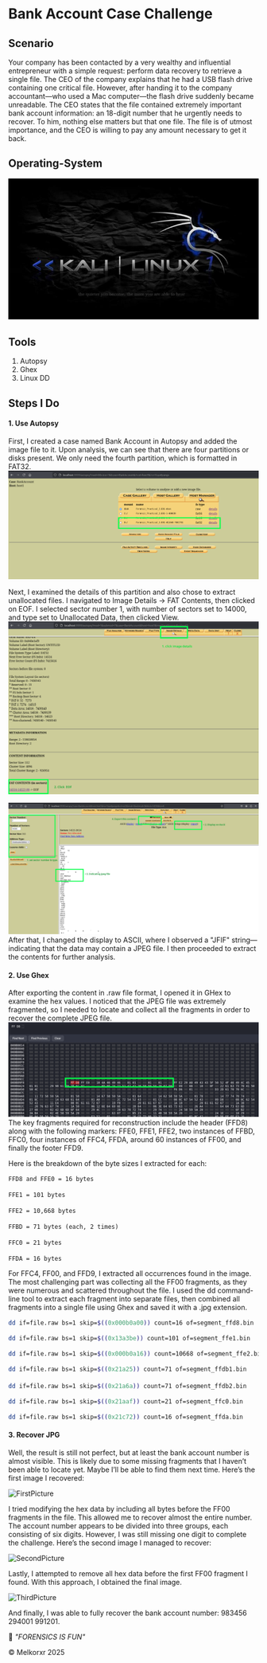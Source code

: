 # Bank Account Case Challenge

## Scenario

Your company has been contacted by a very wealthy and influential entrepreneur with a simple request: perform data recovery to retrieve a single file. The CEO of the company explains that he had a USB flash drive containing one critical file. However, after handing it to the company accountant—who used a Mac computer—the flash drive suddenly became unreadable. The CEO states that the file contained extremely important bank account information: an 18-digit number that he urgently needs to recover. To him, nothing else matters but that one file. The file is of utmost importance, and the CEO is willing to pay any amount necessary to get it back.

## Operating-System

![Kali](/img/KaliLinux.jpg)

## Tools

1. Autopsy 
2. Ghex
3. Linux DD

## Steps I Do

#### 1. Use Autopsy
First, I created a case named Bank Account in Autopsy and added the image file to it. Upon analysis, we can see that there are four partitions or disks present. We only need the fourth partition, which is formatted in FAT32.
![PartitionDisk](/img/BankAccount/1-1.png)

Next, I examined the details of this partition and also chose to extract unallocated files. I navigated to Image Details → FAT Contents, then clicked on EOF. I selected sector number 1, with number of sectors set to 14000, and type set to Unallocated Data, then clicked View.
![ImageDetails](/img/BankAccount/1-2.png)

![Contents](/img/BankAccount/1-3.png)
After that, I changed the display to ASCII, where I observed a "JFIF" string—indicating that the data may contain a JPEG file. I then proceeded to extract the contents for further analysis.

#### 2. Use Ghex
After exporting the content in .raw file format, I opened it in GHex to examine the hex values. I noticed that the JPEG file was extremely fragmented, so I needed to locate and collect all the fragments in order to recover the complete JPEG file.
![Ghex](/img/BankAccount/2-1.png)
The key fragments required for reconstruction include the header (FFD8) along with the following markers: FFE0, FFE1, FFE2, two instances of FFBD, FFC0, four instances of FFC4, FFDA, around 60 instances of FF00, and finally the footer FFD9.

Here is the breakdown of the byte sizes I extracted for each:

    FFD8 and FFE0 = 16 bytes

    FFE1 = 101 bytes

    FFE2 = 10,668 bytes

    FFBD = 71 bytes (each, 2 times)

    FFC0 = 21 bytes

    FFDA = 16 bytes

For FFC4, FF00, and FFD9, I extracted all occurrences found in the image.
The most challenging part was collecting all the FF00 fragments, as they were numerous and scattered throughout the file. I used the dd command-line tool to extract each fragment into separate files, then combined all fragments into a single file using Ghex and saved it with a .jpg extension.
```bash
dd if=file.raw bs=1 skip=$((0x000b0a00)) count=16 of=segment_ffd8.bin
```
```bash
dd if=file.raw bs=1 skip=$((0x13a3be)) count=101 of=segment_ffe1.bin
```
```bash
dd if=file.raw bs=1 skip=$((0x000b0a16)) count=10668 of=segment_ffe2.bin
```
```bash
dd if=file.raw bs=1 skip=$((0x21a25)) count=71 of=segment_ffdb1.bin

dd if=file.raw bs=1 skip=$((0x21a6a)) count=71 of=segment_ffdb2.bin
```
```bash
dd if=file.raw bs=1 skip=$((0x21aaf)) count=21 of=segment_ffc0.bin
```
```bash
dd if=file.raw bs=1 skip=$((0x21c72)) count=16 of=segment_ffda.bin
```

#### 3. Recover JPG
Well, the result is still not perfect, but at least the bank account number is almost visible. This is likely due to some missing fragments that I haven’t been able to locate yet. Maybe I’ll be able to find them next time.
Here’s the first image I recovered:

![FirstPicture](/img/BankAccount/3-1.png)

I tried modifying the hex data by including all bytes before the FF00 fragments in the file. This allowed me to recover almost the entire number. The account number appears to be divided into three groups, each consisting of six digits. However, I was still missing one digit to complete the challenge.
Here’s the second image I managed to recover:

![SecondPicture](/img/BankAccount/3-2.png)

Lastly, I attempted to remove all hex data before the first FF00 fragment I found. With this approach, I obtained the final image.

![ThirdPicture](/img/BankAccount/3-3.png)

And finally, I was able to fully recover the bank account number: 983456 294001 991201.

🎯 *"FORENSICS IS FUN"*

© Melkorxr 2025
